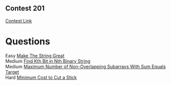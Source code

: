 


## Contest 201

[Contest Link](https://leetcode.com/contest/weekly-contest-201/)


# Questions 

 Easy   [Make The String Great](https://leetcode.com/problems/make-the-string-great/) \
 Medium [Find Kth Bit in Nth Binary String](https://leetcode.com/problems/find-kth-bit-in-nth-binary-string/) \
 Medium [Maximum Number of Non-Overlapping Subarrays With Sum Equals Target](https://leetcode.com/problems/maximum-number-of-non-overlapping-subarrays-with-sum-equals-target/) \
 Hard   [Minimum Cost to Cut a Stick](https://leetcode.com/problems/minimum-cost-to-cut-a-stick/)
